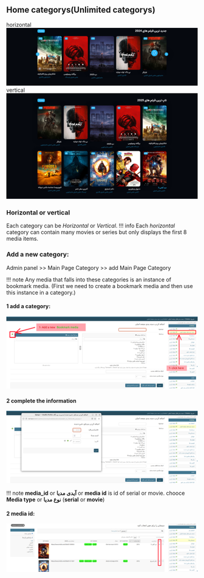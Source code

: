 ## Home categorys(Unlimited categorys)

horizontal
![horizontal](../../images/horizontal.png)
vertical
![vertical](../../images/vertical.png)
### Horizontal or vertical

Each category can be *Horizontal* or *Vertical*.
!!! info
    Each *horizontal* category can contain many movies or series but only displays the first 8 media items.


### Add a new category:
Admin panel >> Main Page Category >> add Main Page Category

!!! note
    Any media that falls into these categories is an instance of bookmark media. (First we need to create a bookmark media and then use this instance in a category.)


#### 1 add a category:
![add category](../../images/add-bookmark-media.png)

#### 2 complete the information
![complete the information](../../images/bookmark-media.png)

!!! note
    **media_id** or **آیدی مدیا** or **media id** is id of serial or movie.
    chooce **Media type** or **نوع مدیا** (**serial** or **movie**)

#### 2 media id:
![media id](../../images/media-id.png)
